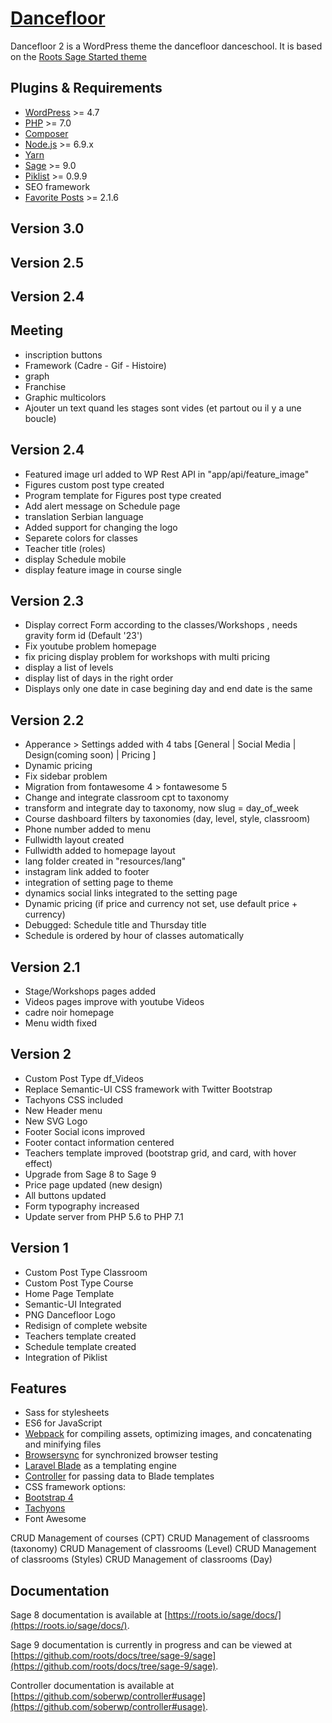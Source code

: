 # [Dancefloor](http://www.dancefloorgenevasalsa.ch/)

Dancefloor 2 is a WordPress theme the dancefloor danceschool. It is based on the [Roots Sage Started theme](https://roots.io/sage/)

## Plugins & Requirements

* [WordPress](https://wordpress.org/) >= 4.7
* [PHP](http://php.net/manual/en/install.php) >= 7.0
* [Composer](https://getcomposer.org/download/)
* [Node.js](http://nodejs.org/) >= 6.9.x
* [Yarn](https://yarnpkg.com/en/docs/install)
* [Sage](https://github.com/roots/sage) >= 9.0
* [Piklist](https://piklist.com/) >= 0.9.9
* SEO framework
* [Favorite Posts](https://favoriteposts.com/) >= 2.1.6

## Version 3.0
<!-- * Dancefloor app
* Posts + Notifications
* Schedule -->

## Version 2.5

<!-- * Change loop from cpt to taxonomy -->
<!-- * move teachers.php to class in controller -->
<!-- * Video templates info toolbox added with location -->
<!-- * Video templates share buttons -->
<!-- check google calendar integration -->
<!-- * Schedule template add link to course, teacher, Classroom, share buttons and Inscription
* Create People profile pages
* Add add_more for teachers in the teachers dropdown menu -->
<!-- * choose color for footer and header  -->
<!-- should we add email and phone number of the teacher in class description when user is logged in? -->

## Version 2.4
<!-- * Add Favorite posts -->
<!-- * Adapt favorite posts to be Inscription -->


## Meeting
- inscription buttons
- Framework (Cadre - Gif - Histoire)
- graph
- Franchise
- Graphic multicolors
- Ajouter un text quand les stages sont vides (et partout ou il y a une boucle)

## Version 2.4
* Featured image url added to WP Rest API in "app/api/feature_image"
* Figures custom post type created
* Program template for Figures post type created
* Add alert message on Schedule page
* translation Serbian language
* Added support for changing the logo
* Separete colors for classes
* Teacher title (roles)
* display Schedule mobile
* display feature image in course single

## Version 2.3
* Display correct Form according to the classes/Workshops , needs gravity form id (Default '23')
* Fix youtube problem homepage
* fix pricing display problem for workshops with multi pricing
* display a list of levels
* display list of days in the right order
* Displays only one date in case begining day and end date is the same

## Version 2.2
* Apperance > Settings added with 4 tabs [General | Social Media | Design(coming soon) | Pricing ]
* Dynamic pricing
* Fix sidebar problem
* Migration from fontawesome 4 > fontawesome 5
* Change and integrate classroom cpt to taxonomy
* transform and integrate day to taxonomy, now slug = day_of_week
* Course dashboard filters by taxonomies (day, level, style, classroom)
* Phone number added to menu
* Fullwidth layout created
* Fullwidth added to homepage layout
* lang folder created in "resources/lang"
* instagram link added to footer
* integration of setting page to theme
* dynamics social links integrated to the setting page
* Dynamic pricing (if price and currency not set, use default price + currency)
* Debugged: Schedule title and Thursday title
* Schedule is ordered by hour of classes automatically

## Version 2.1
* Stage/Workshops pages added
* Videos pages improve with youtube Videos
* cadre noir homepage
* Menu width fixed

## Version 2

* Custom Post Type df_Videos
* Replace Semantic-UI CSS framework with Twitter Bootstrap
* Tachyons CSS included
* New Header menu
* New SVG Logo
* Footer Social icons improved
* Footer contact information centered
* Teachers template improved (bootstrap grid, and card, with hover effect)
* Upgrade from Sage 8 to Sage 9
* Price page updated (new design)
* All buttons updated
* Form typography increased
* Update server from PHP 5.6 to PHP 7.1

## Version 1

* Custom Post Type Classroom
* Custom Post Type Course
* Home Page Template
* Semantic-UI Integrated
* PNG Dancefloor Logo
* Redisign of complete website
* Teachers template created
* Schedule template created
* Integration of Piklist

## Features

* Sass for stylesheets
* ES6 for JavaScript
* [Webpack](https://webpack.github.io/) for compiling assets, optimizing images, and concatenating and minifying files
* [Browsersync](http://www.browsersync.io/) for synchronized browser testing
* [Laravel Blade](https://laravel.com/docs/5.3/blade) as a templating engine
* [Controller](https://github.com/soberwp/controller) for passing data to Blade templates
* CSS framework options:
* [Bootstrap 4](http://getbootstrap.com/)
* [Tachyons](http://tachyons.io/)
* Font Awesome

CRUD Management of courses (CPT)
CRUD Management of classrooms (taxonomy)
CRUD Management of classrooms (Level)
CRUD Management of classrooms (Styles)
CRUD Management of classrooms (Day)

## Documentation

Sage 8 documentation is available at [https://roots.io/sage/docs/](https://roots.io/sage/docs/).

Sage 9 documentation is currently in progress and can be viewed at [https://github.com/roots/docs/tree/sage-9/sage](https://github.com/roots/docs/tree/sage-9/sage).

Controller documentation is available at [https://github.com/soberwp/controller#usage](https://github.com/soberwp/controller#usage).
